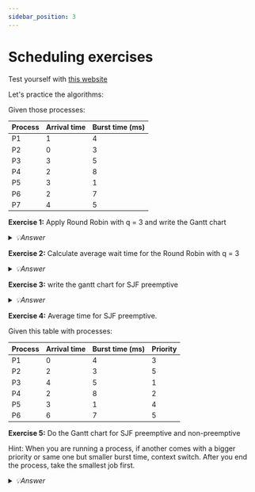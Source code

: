 ```yaml
---
sidebar_position: 3
---
```


# Scheduling exercises

Test yourself with [this website](https://mukul2310.github.io/cpu-scheduler-visualiser/?source=post_page-----9dcc0ca76b54--------------------------------)

Let's practice the algorithms:

Given those processes:

| Process | Arrival time | Burst time (ms) |
| ------- | ------------ | --------------- |
| P1      | 1            | 4               |
| P2      | 0            | 3               |
| P3      | 3            | 5               |
| P4      | 2            | 8               |
| P5      | 3            | 1               |
| P6      | 2            | 7               |
| P7      | 4            | 5               |

**Exercise 1:** Apply Round Robin with q = 3 and write the Gantt chart

<details>
<summary><i>💡Answer</i></summary>

![img_2.png](media/week-7-16.png)

A solution is to add them by arrival time. P1, then P4, P6, and P3, P5.

Queue time 0 :

| Process | Time left |
| ------- | --------- |
| P2      | 3         |

Queue time 3:

| Process | Time left |
| ------- | --------- |
| P1      | 4         |
| P4      | 8         |
| P6      | 7         |
| P3      | 5         |
| P5      | 1         |

Queue time 6:

| Process | Time left |
| ------- | --------- |
| P4      | 8         |
| P6      | 7         |
| P3      | 5         |
| P5      | 1         |
| P7      | 5         |
| P1      | 1         |

(we've added P7 first, and then P1)  
...

</details>

**Exercise 2:** Calculate average wait time for the Round Robin with q = 3

<details>
<summary><i>💡Answer</i></summary>

P1 : 2 + 13 = 51 wait time  
P2: 0  
P3: 12 - 3 + 26 - 15 = 18  
P4: 4 + 11 + 7 = 32  
P5: 12  
P6: 7 + 11 + 6 = 24  
P7: 12 + 9 = 21

Avg wait time: 16

</details>

**Exercise 3:** write the gantt chart for SJF preemptive

<details>
<summary><i>💡Answer</i></summary>

![img_3.png](media/week7-17.png)

On the exam, you can split in multiple boxes from 1 to 1 time unit.  
e.g. P2 0 1, P2 1 2, P2 1 3... (to illustrate that you verify for other processes) (but specify you don't do a context switch there)

</details>

**Exercise 4:** Average time for SJF preemptive.

Given this table with processes:

| Process | Arrival time | Burst time (ms) | Priority |
| ------- | ------------ | --------------- | -------- |
| P1      | 0            | 4               | 3        |
| P2      | 2            | 3               | 5        |
| P3      | 4            | 5               | 1        |
| P4      | 2            | 8               | 2        |
| P5      | 3            | 1               | 4        |
| P6      | 6            | 7               | 5        |

**Exercise 5:** Do the Gantt chart for SJF preemptive and non-preemptive

Hint: When you are running a process, if another comes with a bigger priority or same one but smaller burst time, context switch. After you end the process, take the smallest job first.

<details>
<summary><i>💡Answer</i></summary>

![img_4.png](media/week-7-18.png)

</details>
